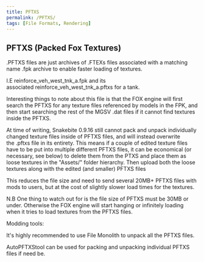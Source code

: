 ```yaml
---
title: PFTXS
permalink: /PFTXS/
tags: [File Formats, Rendering]
---
```


## **PFTXS (Packed Fox Textures)**

.PFTXS files are just archives of .FTEXs files associated with a
matching name .fpk archive to enable faster loading of textures.

I.E reinforce_veh_west_tnk_a.fpk and its
associated reinforce_veh_west_tnk_a.pftxs for a tank.

Interesting things to note about this file is that the FOX engine will
first search the PFTXS for any texture files referenced by models in the
FPK, and then start searching the rest of the MGSV .dat files if it
cannot find textures inside the PFTXS.

At time of writing, Snakebite 0.9.16 still cannot pack and unpack
individually changed texture files inside of PFTXS files, and will
instead overwrite the .pftxs file in its entirety. This means if a
couple of edited texture files have to be put into multiple different
PFTXS files, it can be economical (or necessary, see below) to delete
them from the PTXS and place them as loose textures in the "Assets/"
folder hierarchy. Then upload both the loose textures along with the
edited (and smaller) PFTXS files

This reduces the file size and need to send several 20MB+ PFTXS files
with mods to users, but at the cost of slightly slower load times for
the textures.

N.B One thing to watch out for is the file size of PFTXS must be 30MB or
under. Otherwise the FOX engine will start hanging or infinitely loading
when it tries to load textures from the PFTXS files.

Modding tools:

It's highly recommended to use File Monolith to unpack all the PFTXS
files.

AutoPFTXStool can be used for packing and unpacking individual PFTXS
files if need be.
